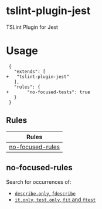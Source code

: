# tslint-plugin-jest

TSLint Plugin for Jest 

# Usage


	 {
	   "extends": [
	+	"tslint-plugin-jest"
	   ],
	   "rules": {
	+       "no-focused-tests": true
	   }
	 }

## Rules

|Rules                                                               |
|--------------------------------------------------------------------|
| [no-focused-rules](#no-focused-rules)                              |


## no-focused-rules

Search for occurrences of:

  * [`describe.only`, `fdescribe`](https://jestjs.io/docs/en/api#describeonlyname-fn)
  * [`it.only`, `test.only`, `fit` and `ftest`](https://jestjs.io/docs/en/api#testonlyname-fn-timeout)

